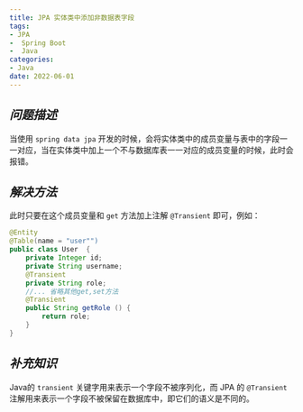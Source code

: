 ```yaml
---
title: JPA 实体类中添加非数据表字段
tags:
- JPA
-  Spring Boot
-  Java
categories:
- Java
date: 2022-06-01
---
```


## ***问题描述***

当使用 `spring data jpa` 开发的时候，会将实体类中的成员变量与表中的字段一一对应，当在实体类中加上一个不与数据库表一一对应的成员变量的时候，此时会报错。


## ***解决方法***

此时只要在这个成员变量和 `get` 方法加上注解 `@Transient` 即可，例如：

```java
@Entity
@Table(name = "user"")
public class User  {
	private Integer id;
	private String username;
	@Transient
	private String role;
	//... 省略其他get,set方法
	@Transient
    public String getRole () {
        return role;
    }
}
```

## ***补充知识***

Java的 `transient` 关键字用来表示一个字段不被序列化，而 JPA 的 `@Transient` 注解用来表示一个字段不被保留在数据库中，即它们的语义是不同的。